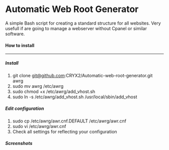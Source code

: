 # Automatic Web Root Generator
A simple Bash script for creating a standard structure for all websites. Very usefull if are going to manage a webserver without Cpanel or similar software.

#### How to install
---
##### Install
 1. git clone git@github.com:CRYX2/Automatic-web-root-generator.git awrg 
 2. sudo mv awrg /etc/awrg
 3. sudo chmod +x /etc/awrg/add_vhost.sh
 4. sudo ln -s /etc/awrg/add_vhost.sh /usr/local/sbin/add_vhost

##### Edit configuration
1. sudo cp /etc/awrg/awr.cnf.DEFAULT /etc/awrg/awr.cnf
2. sudo vi /etc/awrg/awr.cnf
3. Check all settings for reflecting your configuration

##### Screenshots

